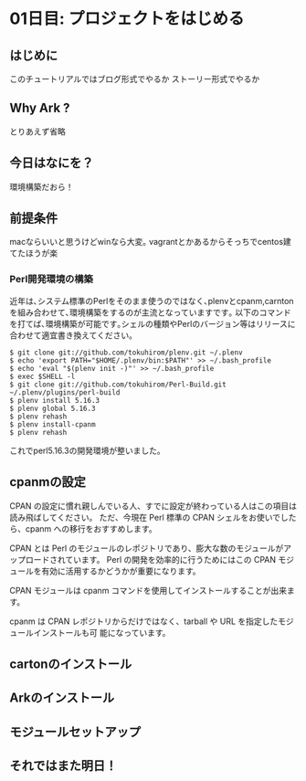 # 01日目: プロジェクトをはじめる

## はじめに

このチュートリアルではブログ形式でやるか
ストーリー形式でやるか

## Why Ark ?

とりあえず省略

## 今日はなにを？

環境構築だおら！

## 前提条件

macならいいと思うけどwinなら大変｡
vagrantとかあるからそっちでcentos建てたほうが楽

### Perl開発環境の構築

近年は､システム標準のPerlをそのまま使うのではなく､plenvとcpanm,carntonを組み合わせて､環境構築をするのが主流となっていますです｡
以下のコマンドを打てば､環境構築が可能です｡シェルの種類やPerlのバージョン等はリリースに合わせて適宜書き換えてください｡

```
$ git clone git://github.com/tokuhirom/plenv.git ~/.plenv
$ echo 'export PATH="$HOME/.plenv/bin:$PATH"' >> ~/.bash_profile
$ echo 'eval "$(plenv init -)"' >> ~/.bash_profile
$ exec $SHELL -l
$ git clone git://github.com/tokuhirom/Perl-Build.git ~/.plenv/plugins/perl-build
$ plenv install 5.16.3
$ plenv global 5.16.3
$ plenv rehash
$ plenv install-cpanm
$ plenv rehash
```

これでperl5.16.3の開発環境が整いました｡

## cpanmの設定

CPAN の設定に慣れ親しんでいる人、すでに設定が終わっている人はこの項目は読み飛ばしてください。 ただ、今現在 Perl 標準の CPAN シェルをお使いでしたら、cpanm への移行をおすすめします。

CPAN とは Perl のモジュールのレポジトリであり、膨大な数のモジュールがアップロードされています。 Perl の開発を効率的に行うためにはこの CPAN モジュールを有効に活用するかどうかが重要になります。

CPAN モジュールは cpanm コマンドを使用してインストールすることが出来ます。

cpanm は CPAN レポジトリからだけではなく、tarball や URL を指定したモジュールインストールも可 能になっています。

## cartonのインストール

## Arkのインストール

## モジュールセットアップ

## それではまた明日！

